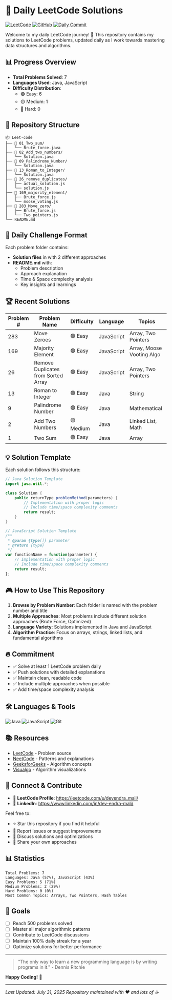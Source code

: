# 🚀 Daily LeetCode Solutions

[![LeetCode](https://img.shields.io/badge/LeetCode-FFA116?style=for-the-badge&logo=leetcode&logoColor=black)](https://leetcode.com/)
[![GitHub](https://img.shields.io/badge/GitHub-181717?style=for-the-badge&logo=github&logoColor=white)](https://github.com/)
[![Daily Commit](https://img.shields.io/badge/Daily%20Commit-✅-brightgreen?style=for-the-badge)](https://github.com/)

Welcome to my daily LeetCode journey! 🎯 This repository contains my solutions to LeetCode problems, updated daily as I work towards mastering data structures and algorithms.

## 📊 Progress Overview

- **Total Problems Solved**: 7
- **Languages Used**: Java, JavaScript
- **Difficulty Distribution**:
  - 🟢 Easy: 6
  - 🟡 Medium: 1
  - 🔴 Hard: 0

## 📁 Repository Structure

```
📦 Leet-code
├── 📂 01_Two_sum/
│   └── Brute_force.java
├── 📂 02_Add_two_numbers/
│   └── Solution.java
├── 📂 09_Palindrome_Number/
│   └── Solution.java
├── 📂 13_Roman_to_Integer/
│   └── Solution.java
├── 📂 26_remove_duplicates/
│   ├── actual_solution.js
│   └── solution.js
├── 📂 169_majority_element/
│   ├── Brute_force.js
│   └── moose_voting.js
├── 📂 283_Move_zero/
│   ├── Brute_force.js
│   └── Two_pointers.js
└── README.md
```

## 🎯 Daily Challenge Format

Each problem folder contains:
- **Solution files** in with 2 different approaches
- **README.md** with:
  - Problem description
  - Approach explanation
  - Time & Space complexity analysis
  - Key insights and learnings

## 🏆 Recent Solutions

| Problem # | Problem Name | Difficulty | Language | Topics |
|-----------|--------------|------------|----------|--------|
| 283 | Move Zeroes | 🟢 Easy | JavaScript | Array, Two Pointers |
| 169 | Majority Element | 🟢 Easy | JavaScript | Array, Moose Vooting Algo |
| 26 | Remove Duplicates from Sorted Array | 🟢 Easy | JavaScript | Array, Two Pointers |
| 13 | Roman to Integer | 🟢 Easy | Java | String |
| 9 | Palindrome Number | 🟢 Easy | Java | Mathematical |
| 2 | Add Two Numbers | 🟡 Medium | Java | Linked List, Math |
| 1 | Two Sum | 🟢 Easy | Java | Array |

## 💡 Solution Template

Each solution follows this structure:

```java
// Java Solution Template
import java.util.*;

class Solution {
    public returnType problemMethod(parameters) {
        // Implementation with proper logic
        // Include time/space complexity comments
        return result;
    }
}
```

```javascript
// JavaScript Solution Template
/**
 * @param {type[]} parameter
 * @return {type}
 */
var functionName = function(parameter) {
    // Implementation with proper logic
    // Include time/space complexity comments
    return result;
};
```

## 🎮 How to Use This Repository

1. **Browse by Problem Number**: Each folder is named with the problem number and title
2. **Multiple Approaches**: Most problems include different solution approaches (Brute Force, Optimized)
3. **Language Variety**: Solutions implemented in Java and JavaScript
4. **Algorithm Practice**: Focus on arrays, strings, linked lists, and fundamental algorithms

## 🔥 Commitment

- ✅ Solve at least 1 LeetCode problem daily
- ✅ Push solutions with detailed explanations
- ✅ Maintain clean, readable code
- ✅ Include multiple approaches when possible
- ✅ Add time/space complexity analysis

## 🛠️ Languages & Tools

![Java](https://img.shields.io/badge/Java-ED8B00?style=flat&logo=java&logoColor=white)
![JavaScript](https://img.shields.io/badge/JavaScript-F7DF1E?style=flat&logo=javascript&logoColor=black)
![Git](https://img.shields.io/badge/Git-F05032?style=flat&logo=git&logoColor=white)

## 📚 Resources

- [LeetCode](https://leetcode.com/) - Problem source
- [NeetCode](https://neetcode.io/) - Patterns and explanations
- [GeeksforGeeks](https://www.geeksforgeeks.org/) - Algorithm concepts
- [Visualgo](https://visualgo.net/) - Algorithm visualizations

## 🤝 Connect & Contribute

- 🔗 **LeetCode Profile**: https://leetcode.com/u/devendra_mali/
- 💼 **LinkedIn**: https://www.linkedin.com/in/dev-endra-mali/

Feel free to:
- ⭐ Star this repository if you find it helpful
- 🐛 Report issues or suggest improvements
- 💬 Discuss solutions and optimizations
- 🤝 Share your own approaches

## 📊 Statistics

```
Total Problems: 7
Languages: Java (57%), JavaScript (43%)
Easy Problems: 5 (71%)
Medium Problems: 2 (29%)
Hard Problems: 0 (0%)
Most Common Topics: Arrays, Two Pointers, Hash Tables
```

## 🎯 Goals

- [ ] Reach 500 problems solved
- [ ] Master all major algorithmic patterns
- [ ] Contribute to LeetCode discussions
- [ ] Maintain 100% daily streak for a year
- [ ] Optimize solutions for better performance

---

> "The only way to learn a new programming language is by writing programs in it." - Dennis Ritchie

**Happy Coding!** 🚀

---
*Last Updated: July 31, 2025*
*Repository maintained with ❤️ and lots of ☕*
